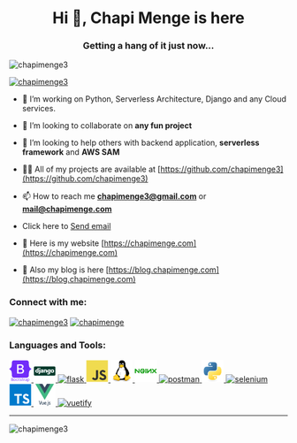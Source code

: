 <h1 align="center">Hi 👋, Chapi Menge is here </h1>
<h3 align="center">Getting a hang of it just now...</h3>

<p align="left"> <img src="https://komarev.com/ghpvc/?username=chapimenge3&label=Profile%20views&color=0e75b6&style=flat" alt="chapimenge3" /> </p><p align="left"> <a href="https://twitter.com/chapimenge3" target="blank"><img src="https://img.shields.io/twitter/follow/chapimenge3?logo=twitter&style=for-the-badge" alt="chapimenge3" /></a> </p>

- 👯 I’m working on Python, Serverless Architecture, Django and any Cloud services.

- 👯 I’m looking to collaborate on **any fun project**

- 🤝 I’m looking to help others with backend application, **serverless framework** and **AWS SAM** 

- 👨‍💻 All of my projects are available at [https://github.com/chapimenge3](https://github.com/chapimenge3)

- 📫 How to reach me **chapimenge3@gmail.com** or **mail@chapimenge.com**
- Click here to [Send email](mailto:mail@chapimenge.com?subject=[GitHub]%20Contacting%20from%20github)

- 🔗 Here is my website [https://chapimenge.com](https://chapimenge.com)

- 📖 Also my blog is here [https://blog.chapimenge.com](https://blog.chapimenge.com)

<h3 align="left">Connect with me:</h3>
<p align="left">
<a href="https://twitter.com/chapimenge3" target="blank"><img align="center" src="https://raw.githubusercontent.com/rahuldkjain/github-profile-readme-generator/master/src/images/icons/Social/twitter.svg" alt="chapimenge3" height="30" width="40" /></a>
<a href="https://linkedin.com/in/chapimenge" target="blank"><img align="center" src="https://raw.githubusercontent.com/rahuldkjain/github-profile-readme-generator/master/src/images/icons/Social/linked-in-alt.svg" alt="chapimenge" height="30" width="40" /></a>
</p>

<h3 align="left">Languages and Tools:</h3>
<p align="left"> <a href="https://getbootstrap.com" target="_blank"> <img src="https://raw.githubusercontent.com/devicons/devicon/master/icons/bootstrap/bootstrap-plain-wordmark.svg" alt="bootstrap" width="40" height="40"/> </a> <a href="https://www.djangoproject.com/" target="_blank"> <img src="https://raw.githubusercontent.com/devicons/devicon/master/icons/django/django-original.svg" alt="django" width="40" height="40"/> </a> <a href="https://flask.palletsprojects.com/" target="_blank"> <img src="https://www.vectorlogo.zone/logos/pocoo_flask/pocoo_flask-icon.svg" alt="flask" width="40" height="40"/> </a> <a href="https://developer.mozilla.org/en-US/docs/Web/JavaScript" target="_blank"> <img src="https://raw.githubusercontent.com/devicons/devicon/master/icons/javascript/javascript-original.svg" alt="javascript" width="40" height="40"/> </a> <a href="https://www.linux.org/" target="_blank"> <img src="https://raw.githubusercontent.com/devicons/devicon/master/icons/linux/linux-original.svg" alt="linux" width="40" height="40"/> </a> <a href="https://www.nginx.com" target="_blank"> <img src="https://raw.githubusercontent.com/devicons/devicon/master/icons/nginx/nginx-original.svg" alt="nginx" width="40" height="40"/> </a> <a href="https://postman.com" target="_blank"> <img src="https://www.vectorlogo.zone/logos/getpostman/getpostman-icon.svg" alt="postman" width="40" height="40"/> </a> <a href="https://www.python.org" target="_blank"> <img src="https://raw.githubusercontent.com/devicons/devicon/master/icons/python/python-original.svg" alt="python" width="40" height="40"/> </a> <a href="https://www.selenium.dev" target="_blank"> <img src="https://raw.githubusercontent.com/detain/svg-logos/780f25886640cef088af994181646db2f6b1a3f8/svg/selenium-logo.svg" alt="selenium" width="40" height="40"/> </a> <a href="https://www.typescriptlang.org/" target="_blank"> <img src="https://raw.githubusercontent.com/devicons/devicon/master/icons/typescript/typescript-original.svg" alt="typescript" width="40" height="40"/> </a> <a href="https://vuejs.org/" target="_blank"> <img src="https://raw.githubusercontent.com/devicons/devicon/master/icons/vuejs/vuejs-original-wordmark.svg" alt="vuejs" width="40" height="40"/> </a> <a href="https://vuetifyjs.com/en/" target="_blank"> <img src="https://bestofjs.org/logos/vuetify.svg" alt="vuetify" width="40" height="40"/> </a> </p>

<!-- <h3 align="left">Support:</h3> -->
<!-- <p><a href="https://www.buymeacoffee.com/chapimenge"> <img align="left" src="https://cdn.buymeacoffee.com/buttons/v2/default-yellow.png" height="50" width="210" alt="chapimenge" /></a></p><br><br> -->
<hr>
<p><img align="center" src="https://github-readme-streak-stats.herokuapp.com/?user=chapimenge3&" alt="chapimenge3" /></p>

